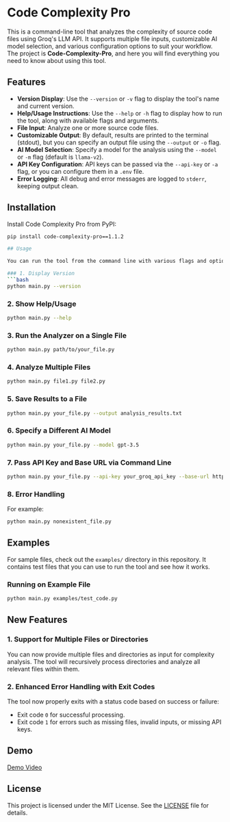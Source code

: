 # Code Complexity Pro

This is a command-line tool that analyzes the complexity of source code files using Groq's LLM API. It supports multiple file inputs, customizable AI model selection, and various configuration options to suit your workflow. The project is **Code-Complexity-Pro**, and here you will find everything you need to know about using this tool.

## Features

- **Version Display**: Use the `--version` or `-v` flag to display the tool's name and current version.
- **Help/Usage Instructions**: Use the `--help` or `-h` flag to display how to run the tool, along with available flags and arguments.
- **File Input**: Analyze one or more source code files.
- **Customizable Output**: By default, results are printed to the terminal (stdout), but you can specify an output file using the `--output` or `-o` flag.
- **AI Model Selection**: Specify a model for the analysis using the `--model` or `-m` flag (default is `llama-v2`).
- **API Key Configuration**: API keys can be passed via the `--api-key` or `-a` flag, or you can configure them in a `.env` file.
- **Error Logging**: All debug and error messages are logged to `stderr`, keeping output clean.

## Installation

Install Code Complexity Pro from PyPI:
```bash
pip install code-complexity-pro==1.1.2

## Usage

You can run the tool from the command line with various flags and options. Here are some examples:

### 1. Display Version
```bash
python main.py --version
```

### 2. Show Help/Usage
```bash
python main.py --help
```

### 3. Run the Analyzer on a Single File
```bash
python main.py path/to/your_file.py
```

### 4. Analyze Multiple Files
```bash
python main.py file1.py file2.py
```

### 5. Save Results to a File
```bash
python main.py your_file.py --output analysis_results.txt
```

### 6. Specify a Different AI Model
```bash
python main.py your_file.py --model gpt-3.5
```

### 7. Pass API Key and Base URL via Command Line
```bash
python main.py your_file.py --api-key your_groq_api_key --base-url https://api.custom-url.com
```

### 8. Error Handling
For example:
```bash
python main.py nonexistent_file.py
```

## Examples

For sample files, check out the `examples/` directory in this repository. It contains test files that you can use to run the tool and see how it works.

### Running on Example File
```bash
python main.py examples/test_code.py
```

## New Features

### 1. Support for Multiple Files or Directories
You can now provide multiple files and directories as input for complexity analysis. The tool will recursively process directories and analyze all relevant files within them.

### 2. Enhanced Error Handling with Exit Codes
The tool now properly exits with a status code based on success or failure:
- Exit code `0` for successful processing.
- Exit code `1` for errors such as missing files, invalid inputs, or missing API keys.

## Demo

[Demo Video](https://github.com/user-attachments/assets/f4ddfe70-82d3-460e-bab7-fa0fe5c8121c)

## License

This project is licensed under the MIT License. See the [LICENSE](https://github.com/MadhurSaluja/Release-0.1/blob/main/LICENSE) file for details.
